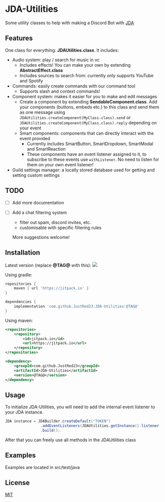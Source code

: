 
# JDA-Utilities

Some utility classes to help with making a Discord Bot with [JDA](https://github.com/DV8FromTheWorld/JDA)

## Features
 One class for everything: **JDAUtilities.class**. It includes:
- Audio system: play / search for music in vc
    - Includes effects! You can make your own by extending **AbstractEffect.class**
    - Includes sources to search from: currently only supports YouTube and Spotify
- Commands: easily create commands with our command tool
    - Supports slash and context commands!
- Component system: makes it easier for you to make and edit messages
    - Create a component by extending **SendableComponent.class**. Add your components (buttons, embeds etc.) to this class and send them as one message using `JDAUtilities.createComponent(MyClass.class).send` or `JDAUtilities.createComponent(MyClass.class).reply` depending on your event
    - Smart components: components that can directly interact with the event provided
        - Currently includes SmartButton, SmartDropdown, SmartModal and SmartReaction
        - These components have an event listener assigned to it, to subscribe to these events use `withListener`. No need to listen for them on your own event listener!
- Guild settings manager: a locally stored database used for getting and setting custom settings

## TODO
- [ ]  Add more documentation
- [ ]  Add a chat filtering system
    - filter out spam, discord invites, etc.
    - customisable with specific filtering rules

    More suggestions welcome!

## Installation
Latest version (replace **@TAG@** with this):
[![](https://jitpack.io/v/JustRed23/JDA-Utilities.svg)](https://jitpack.io/#JustRed23/JDA-Utilities)

Using gradle:
```gradle
repositories {
    maven { url 'https://jitpack.io' }
}

dependencies {
    implementation 'com.github.JustRed23:JDA-Utilities:@TAG@'
}
```

Using maven:
```xml
<repositories>
	<repository>
	    <id>jitpack.io</id>
	    <url>https://jitpack.io</url>
	</repository>
</repositories>

<dependency>
    <groupId>com.github.JustRed23</groupId>
    <artifactId>JDA-Utilities</artifactId>
    <version>@TAG@</version>
</dependency>
```


    
## Usage
To initialize JDA-Utilities, you will need to add the internal event listener to your JDA instance.
```java
JDA instance = JDABuilder.createDefault("TOKEN")
                .addEventListeners(JDAUtilities.getInstance().listener(), yourlistener)
                .build();
```
After that you can freely use all methods in the JDAUtilities class

## Examples
Examples are located in src/test/java

## License
[MIT](https://choosealicense.com/licenses/mit/)

